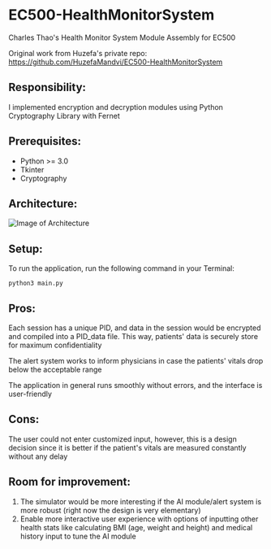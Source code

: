 # EC500-HealthMonitorSystem
Charles Thao's Health Monitor System Module Assembly for EC500

Original work from Huzefa's private repo: https://github.com/HuzefaMandvi/EC500-HealthMonitorSystem
## Responsibility:
I implemented encryption and decryption modules using Python Cryptography Library with Fernet

## Prerequisites:
   - Python >= 3.0
   - Tkinter
   - Cryptography

## Architecture: 
![Image of Architecture](https://i.imgur.com/bMbcV0x.jpg)

## Setup:
To run the application, run the following command in your Terminal:
```
python3 main.py
```
## Pros:
Each session has a unique PID, and data in the session would be encrypted and compiled into a PID_data file. This way, patients' data is securely store for maximum confidentiality

The alert system works to inform physicians in case the patients' vitals drop below the acceptable range

The application in general runs smoothly without errors, and the interface is user-friendly
## Cons:
The user could not enter customized input, however, this is a design decision since it is better if the patient's vitals are measured constantly without any delay

## Room for improvement:
1. The simulator would be more interesting if the AI module/alert system is more robust (right now the design is very elementary)
2. Enable more interactive user experience with options of inputting other health stats like calculating BMI (age, weight and height) and medical history input to tune the AI module